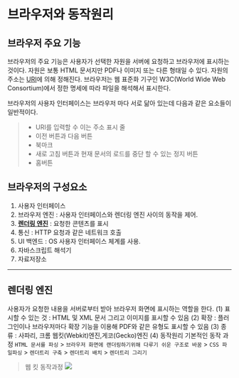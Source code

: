 # 브라우저와 동작원리
## 브라우저 주요 기능
 브라우저의 주요 기능은 사용자가 선택한 자원을 서버에 요청하고 브라우저에 표시하는것이다. 자원은 보통 HTML 문서지만 PDF나 이미지 또는 다른 형태일 수 있다. 자원의 주소는 <a href="https://ko.wikipedia.org/wiki/%ED%86%B5%ED%95%A9_%EC%9E%90%EC%9B%90_%EC%8B%9D%EB%B3%84%EC%9E%90">URI</a>에 의해 정해진다. 브라우저는 웹 표준화 기구인 W3C(World Wide Web Consortium)에서 정한 명세에 따라 파일을 해석해서 표시한다.



 브라우저의 사용자 인터페이스는 브라우저 마다 서로 닮아 있는데 다음과 같은 요소들이 일반적이다.
> - URI를 입력할 수 이는 주소 표시 줄
> - 이전 버튼과 다음 버튼
> - 북마크
> - 새로 고침 버튼과 현재 문서의 로드를 중단 할 수 있는 정지 버튼
> - 홈버튼

## 브라우저의 구성요소
 1. 사용자 인터페이스
 2. 브라우저 엔진 : 사용자 인터페이스와 렌더링 엔진 사이의 동작을 제어.
 3. <strong>[렌더링 엔진](#렌더링-엔진)</strong> : 요청한 콘텐츠를 표시
 4. 통신 : HTTP 요청과 같은 네트워크 호출
 5. UI 백엔드 : OS 사용자 인터페이스 체계를 사용.
 6. 자바스크립트 해석기
 7. 자료저장소
<hr>

## 렌더링 엔진
사용자가 요청한 내용을 서버로부터 받아 브라우저 화면에 표시하는 역할을 한다.
(1) 표시할 수 있는 것 : HTML 및 XML 문서 그리고 이미지를 표시할 수 있음
(2) 확장 : 플러그인이나 브라우저마다 확장 기능을 이용해 PDF와 같은 유형도 표시할 수 있음
(3) 종류 : 사파리, 크롬 웹킷(Webkit)엔진,게코(Gecko)엔진
(4) 동작원리
기본적인 동작 과정
```HTML 문서를 파싱``` > ```브라우저 화면에 랜더링하기위해 다루기 쉬운 구조로 바꿈``` > ```CSS 파일파싱``` > ```렌더트리 구축``` > ```렌더트리 배치``` > ```렌더트리 그리기```

> 웹 킷 동작과정
> <img src = "./img/1.png">